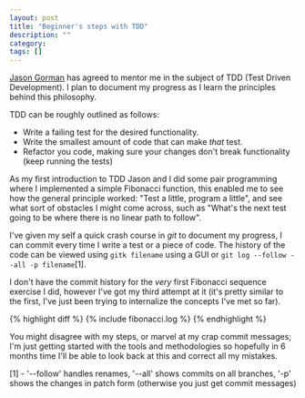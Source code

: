 ```yaml
---
layout: post
title: "Beginner's steps with TDD"
description: ""
category: 
tags: []
---
```


[Jason Gorman](http://www.codemanship.co.uk/parlezuml/) has agreed to mentor me
in the subject of TDD (Test Driven Development). I plan to document my progress
as I learn the principles behind this philosophy.

TDD can be roughly outlined as follows:
- Write a failing test for the desired functionality.
- Write the smallest amount of code that can make _that_ test.
- Refactor you code, making sure your changes don't break functionality (keep
  running the tests)

As my first introduction to TDD Jason and I did some pair programming where I
implemented a simple Fibonacci function, this enabled me to see how the general
principle worked: "Test a little, program a little", and see what sort of
obstacles I might come across, such as "What's the next test going to be where
there is no linear path to follow". 

I've given my self a quick crash course in _git_ to document my progress, I can
commit every time I write a test or a piece of code. The history of the code
can be viewed using `gitk filename` using a GUI or `git log --follow --all -p
filename`[1].

I don't have the commit history for the _very_ first Fibonacci sequence exercise
I did, however I've got my third attempt at it (it's  pretty similar to the
first, I've just been trying to internalize the concepts I've met so far).

{% highlight diff %}
{% include fibonacci.log %}
{% endhighlight %}

You might disagree with my steps, or marvel at my crap commit messages; I'm just
getting started with the tools and methodologies so hopefully in 6 months time
I'll be able to look back at this and correct all my mistakes.

[1] - '--follow' handles renames, '--all' shows commits on all branches, '-p'
shows the changes in patch form (otherwise you just get commit messages)
